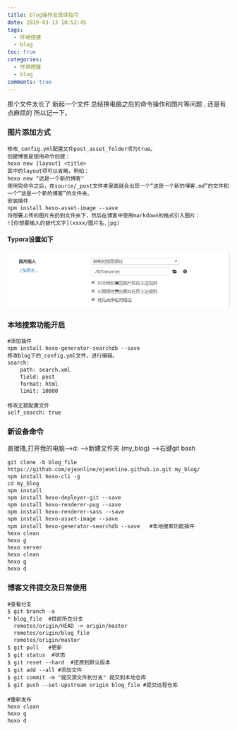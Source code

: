 ```yaml
---
title: blog操作及具体指令
date: 2019-03-13 10:52:45
tags:
  - 环境搭建
  - blog
toc: true
categories:
  - 环境搭建
  - blog
comments: true
---
```


那个文件太长了 新起一个文件 总结换电脑之后的命令操作和图片等问题 ,  还是有点麻烦的 所以记一下。

<!--more-->

### 图片添加方式

```
修改_config.yml配置文件post_asset_folder项为true。
创建博客是使用命令创建：
hexo new [layout] <title>
其中的layout项可以省略，例如：
hexo new "这是一个新的博客"
使用完命令之后，在source/_post文件夹里面就会出现一个“这是一个新的博客.md”的文件和一个“这是一个新的博客”的文件夹。
安装插件
npm install hexo-asset-image --save
将想要上传的图片先扔到文件夹下，然后在博客中使用markdown的格式引入图片：
![你想要输入的替代文字](xxxx/图片名.jpg)
```

#### Typora设置如下

![1552463003251](blog操作及具体指令/1552463003251.png)



### 本地搜索功能开启

```
#添加插件
npm install hexo-generator-searchdb --save
修改blog下的_config.yml文件，进行编辑。
search:
    path: search.xml
    field: post
    format: html
    limit: 10000
    
修改主题配置文件
self_search: true
```

### 新设备命令

直接撸,打开我的电脑-->d: -->新建文件夹 (my_blog) -->右键git bash

```
git clone -b blog_file https://github.com/ejeonline/ejeonline.github.io.git my_blog/
npm install hexo-cli -g
cd my_blog
npm install
npm install hexo-deployer-git --save
npm install hexo-renderer-pug --save
npm install hexo-renderer-sass --save
npm install hexo-asset-image --save
npm install hexo-generator-searchdb --save   #本地搜索功能插件
hexo clean
hexo g
hexo server
hexo clean
hexo g
hexo d

```

### 博客文件提交及日常使用

```
#查看分支
$ git branch -a
* blog_file  #目前所在分支
  remotes/origin/HEAD -> origin/master
  remotes/origin/blog_file
  remotes/origin/master
$ git pull   #更新
$ git status  #状态
$ git reset --hard  #还原到默认版本
$ git add --all #添加文件
$ git commit -m "提交源文件到分支" 提交到本地仓库
$ git push --set-upstream origin blog_file #提交远程仓库

#重新发布
hexo clean
hexo g
hexo d
```

